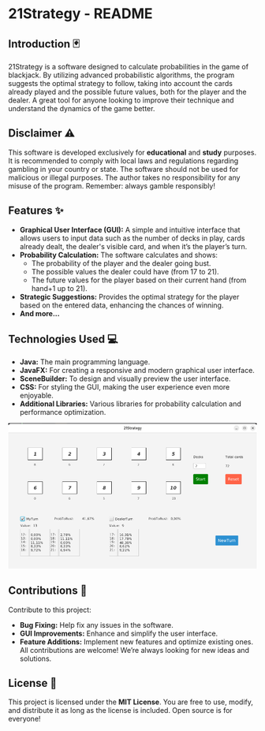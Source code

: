# 21Strategy - README

## Introduction 🃏
21Strategy is a software designed to calculate probabilities in the game of blackjack. By utilizing advanced probabilistic algorithms, the program suggests the optimal strategy to follow, taking into account the cards already played and the possible future values, both for the player and the dealer. A great tool for anyone looking to improve their technique and understand the dynamics of the game better.

## Disclaimer ⚠️
This software is developed exclusively for **educational** and **study** purposes. It is recommended to comply with local laws and regulations regarding gambling in your country or state. The software should not be used for malicious or illegal purposes. The author takes no responsibility for any misuse of the program. Remember: always gamble responsibly!

## Features ✨
- **Graphical User Interface (GUI):** A simple and intuitive interface that allows users to input data such as the number of decks in play, cards already dealt, the dealer's visible card, and when it’s the player’s turn.
- **Probability Calculation:** The software calculates and shows:
    - The probability of the player and the dealer going bust.
    - The possible values the dealer could have (from 17 to 21).
    - The future values for the player based on their current hand (from hand+1 up to 21).
- **Strategic Suggestions:** Provides the optimal strategy for the player based on the entered data, enhancing the chances of winning.
- **And more...**

## Technologies Used 💻
- **Java:** The main programming language.
- **JavaFX:** For creating a responsive and modern graphical user interface.
- **SceneBuilder:** To design and visually preview the user interface.
- **CSS:** For styling the GUI, making the user experience even more enjoyable.
- **Additional Libraries:** Various libraries for probability calculation and performance optimization.

![img.png](img.png)

## Contributions 🤝
Contribute to this project:
- **Bug Fixing:** Help fix any issues in the software.
- **GUI Improvements:** Enhance and simplify the user interface.
- **Feature Additions:** Implement new features and optimize existing ones.
  All contributions are welcome! We’re always looking for new ideas and solutions.

## License 📜
This project is licensed under the **MIT License**. You are free to use, modify, and distribute it as long as the license is included. Open source is for everyone! 

